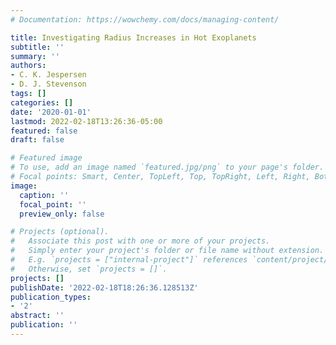 ```yaml
---
# Documentation: https://wowchemy.com/docs/managing-content/

title: Investigating Radius Increases in Hot Exoplanets
subtitle: ''
summary: ''
authors:
- C. K. Jespersen
- D. J. Stevenson
tags: []
categories: []
date: '2020-01-01'
lastmod: 2022-02-18T13:26:36-05:00
featured: false
draft: false

# Featured image
# To use, add an image named `featured.jpg/png` to your page's folder.
# Focal points: Smart, Center, TopLeft, Top, TopRight, Left, Right, BottomLeft, Bottom, BottomRight.
image:
  caption: ''
  focal_point: ''
  preview_only: false

# Projects (optional).
#   Associate this post with one or more of your projects.
#   Simply enter your project's folder or file name without extension.
#   E.g. `projects = ["internal-project"]` references `content/project/deep-learning/index.md`.
#   Otherwise, set `projects = []`.
projects: []
publishDate: '2022-02-18T18:26:36.128513Z'
publication_types:
- '2'
abstract: ''
publication: ''
---
```

